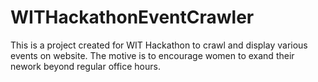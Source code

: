 # WITHackathonEventCrawler
This is a project created for WIT Hackathon to crawl and display various events on website.
The motive is to encourage women to exand their nework beyond regular office hours.
